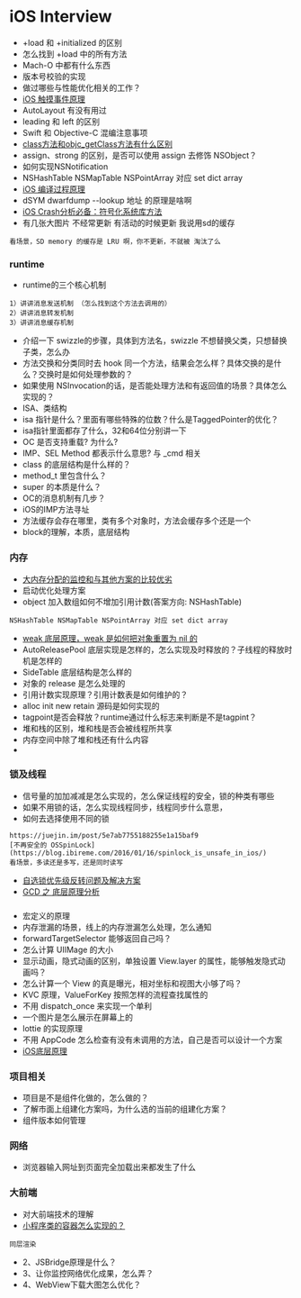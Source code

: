 
# iOS Interview
- +load 和 +initialized 的区别
- 怎么找到 +load 中的所有方法
- Mach-O 中都有什么东西
- 版本号校验的实现
- 做过哪些与性能优化相关的工作？
- [iOS 触摸事件原理](https://www.jianshu.com/p/c294d1bd963d?utm_campaign=hugo&utm_medium=reader_share&utm_content=note&utm_source=weixin-friends)
- AutoLayout 有没有用过
- leading 和 left 的区别
- Swift 和 Objective-C 混编注意事项
- [class方法和objc_getClass方法有什么区别](https://www.jianshu.com/p/fea799096cf7)
- assign、strong 的区别，是否可以使用 assign 去修饰 NSObject？
- 如何实现NSNotification
- NSHashTable NSMapTable NSPointArray 对应 set dict array
- [iOS 编译过程原理](https://www.shuzhiduo.com/A/kjdwk306dN/)
- dSYM dwarfdump --lookup 地址 的原理是啥啊
- [iOS Crash分析必备：符号化系统库方法](https://zuikyo.github.io/2016/12/18/iOS%20Crash%E6%97%A5%E5%BF%97%E5%88%86%E6%9E%90%E5%BF%85%E5%A4%87%EF%BC%9A%E7%AC%A6%E5%8F%B7%E5%8C%96%E7%B3%BB%E7%BB%9F%E5%BA%93%E6%96%B9%E6%B3%95/)
- 有几张大图片 不经常更新 有活动的时候更新 我说用sd的缓存
```
看场景，SD memory 的缓存是 LRU 啊，你不更新，不就被 淘汰了么
```

### runtime
- runtime的三个核心机制
```
1）讲讲消息发送机制 （怎么找到这个方法去调用的）
2）讲讲消息转发机制
3）讲讲消息缓存机制
```
- 介绍一下 swizzle的步骤，具体到方法名，swizzle 不想替换父类，只想替换子类，怎么办
- 方法交换和分类同时去 hook 同一个方法，结果会怎么样？具体交换的是什么？交换时是如何处理参数的？
- 如果使用 NSInvocation的话，是否能处理方法和有返回值的场景？具体怎么实现的？
- ISA、类结构
- isa 指针是什么？里面有哪些特殊的位数？什么是TaggedPointer的优化？
- isa指针里面都存了什么，32和64位分别讲一下
- OC 是否支持重载? 为什么?
- IMP、SEL Method 都表示什么意思? 与 _cmd 相关
- class 的底层结构是什么样的？
- method_t 里包含什么？
- super 的本质是什么？
- OC的消息机制有几步？
- iOS的IMP方法寻址
- 方法缓存会存在哪里，类有多个对象时，方法会缓存多个还是一个
- block的理解，本质，底层结构

### 内存
- [大内存分配的监控和与其他方案的比较优劣](https://youtu.be/I6ENT_OB7Js)
- 启动优化处理方案
- object 加入数组如何不增加引用计数(答案方向: NSHashTable)
```
NSHashTable NSMapTable NSPointArray 对应 set dict array
```
- [weak 底层原理，weak 是如何把对象重置为 nil 的](https://github.com/qing-song/Blog/blob/main/iOS-Interview/Resource/weak%20%20底层原理.pdf)
- AutoReleasePool 底层实现是怎样的，怎么实现及时释放的？子线程的释放时机是怎样的
- SideTable 底层结构是怎么样的
- 对象的 release 是怎么处理的
- 引用计数实现原理？引用计数表是如何维护的？
- alloc init new retain 源码是如何实现的
- tagpoint是否会释放？runtime通过什么标志来判断是不是tagpint？
- 堆和栈的区别，堆和栈是否会被线程所共享
- 内存空间中除了堆和栈还有什么内容
- 
### 锁及线程
- 信号量的加加减减是怎么实现的，怎么保证线程的安全，锁的种类有哪些
- 如果不用锁的话，怎么实现线程同步，线程同步什么意思，
- 如何去选择使用不同的锁
```
https://juejin.im/post/5e7ab7755188255e1a15baf9
[不再安全的 OSSpinLock](https://blog.ibireme.com/2016/01/16/spinlock_is_unsafe_in_ios/)
看场景，多读还是多写，还是同时读写
```
- [自选锁优先级反转问题及解决方案](https://blog.csdn.net/Kendiv/article/details/1788966)
- [GCD 之 底层原理分析](https://www.jianshu.com/p/693ec962b3d3)

### 
- 宏定义的原理
- 内存泄漏的场景，线上的内存泄漏怎么处理，怎么通知
- forwardTargetSelector 能够返回自己吗？
- 怎么计算 UIIMage 的大小
- 显示动画，隐式动画的区别，单独设置 View.layer 的属性，能够触发隐式动画吗？
- 怎么计算一个 View 的真是曝光，相对坐标和视图大小够了吗？
- KVC 原理，ValueForKey 按照怎样的流程查找属性的
- 不用 dispatch_once 来实现一个单利
- 一个图片是怎么展示在屏幕上的
- lottie 的实现原理
- 不用 AppCode 怎么检查有没有未调用的方法，自己是否可以设计一个方案
- [iOS底层原理](https://www.cnblogs.com/gaoxiaoniu/category/1438437.html)

### 项目相关
- 项目是不是组件化做的，怎么做的？
- 了解市面上组建化方案吗，为什么选的当前的组建化方案？
- 组件版本如何管理

### 网络
- 浏览器输入网址到页面完全加载出来都发生了什么

### 大前端
- 对大前端技术的理解
- [小程序类的容器怎么实现的？](https://developers.weixin.qq.com/community/develop/article/doc/000c4e433707c072c1793e56f5c813)
```
同层渲染
```
- 2、JSBridge原理是什么？
- 3、让你监控网络优化成果，怎么弄？
- 4、WebView下载大图怎么优化？
